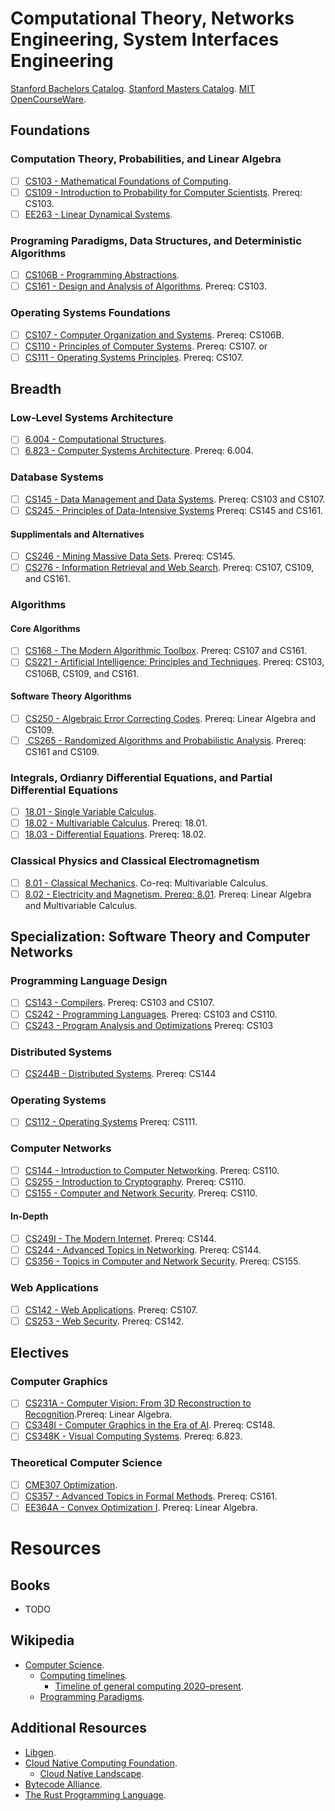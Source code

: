 # Computational Theory, Networks Engineering, System Interfaces Engineering

[Stanford Bachelors Catalog](https://bulletin.stanford.edu/programs/CS-BS).
[Stanford Masters Catalog](https://bulletin.stanford.edu/programs/CS-MS).
[MIT OpenCourseWare](https://ocw.mit.edu/search/).

## Foundations

### Computation Theory, Probabilities, and Linear Algebra

- [ ] [CS103 - Mathematical Foundations of Computing](https://web.stanford.edu/class/cs103/schedule.html).
- [ ] [CS109 - Introduction to Probability for Computer Scientists](https://web.stanford.edu/class/cs109/). Prereq: 
  CS103.
- [ ] [EE263 - Linear Dynamical Systems](http://ee263.stanford.edu/lectures.html).
    
### Programing Paradigms, Data Structures, and Deterministic Algorithms
- [ ] [CS106B - Programming Abstractions](https://web.stanford.edu/class/cs106b/).
- [ ] [CS161 - Design and Analysis of Algorithms](https://web.stanford.edu/class/archive/cs/cs161/cs161.1166/). Prereq: CS103.
  
### Operating Systems Foundations
- [ ] [CS107 - Computer Organization and Systems](https://web.stanford.edu/class/archive/cs/cs107/cs107.1232/). Prereq: CS106B.
- [ ] [CS110 - Principles of Computer Systems](https://web.stanford.edu/class/cs110/). Prereq: CS107.
  or
- [ ] [CS111 - Operating Systems Principles](https://web.stanford.edu/class/cs111/spring22/). Prereq: CS107.

## Breadth

### Low-Level Systems Architecture

- [ ] [6.004 - Computational Structures](https://ocw.mit.edu/courses/6-004-computation-structures-spring-2017/). 
- [ ] [6.823 - Computer Systems Architecture](https://ocw.mit.edu/courses/6-823-computer-system-architecture-fall-2005/).
  Prereq: 6.004.
  
### Database Systems
- [ ] [CS145 - Data Management and Data Systems](https://cs145-fa19.github.io/#). Prereq: CS103 and CS107. 
- [ ] [CS245 - Principles of Data-Intensive Systems](https://web.stanford.edu/class/cs245/) Prereq: CS145 and CS161.
  
#### Supplimentals and Alternatives
- [ ] [CS246 - Mining Massive Data Sets](https://web.stanford.edu/class/cs246/). Prereq: CS145.
- [ ] [CS276 - Information Retrieval and Web Search](https://web.stanford.edu/class/cs276/index.html). Prereq: CS107, CS109, and CS161.
  
### Algorithms
  
#### Core Algorithms
- [ ] [CS168 - The Modern Algorithmic Toolbox](https://web.stanford.edu/class/cs168/). Prereq: CS107 and CS161. 
- [ ] [CS221 - Artificial Intelligence: Principles and Techniques](https://stanford-cs221.github.io/spring2022/).
  Prereq: CS103, CS106B, CS109, and CS161.
  
#### Software Theory Algorithms
- [ ] [CS250 - Algebraic Error Correcting Codes](https://web.stanford.edu/class/cs250/). Prereq: Linear Algebra and
  CS109.
- [ ] [ CS265 - Randomized Algorithms and Probabilistic Analysis](https://web.stanford.edu/class/cs265/). Prereq: CS161 and CS109.

### Integrals, Ordianry Differential Equations, and Partial Differential Equations
- [ ] [18.01 - Single Variable Calculus](https://ocw.mit.edu/courses/18-01sc-single-variable-calculus-fall-2010/pages/syllabus/).
- [ ] [18.02 - Multivariable Calculus](https://ocw.mit.edu/courses/18-02sc-multivariable-calculus-fall-2010/pages/syllabus/). Prereq: 18.01.
- [ ] [18.03 - Differential Equations](https://ocw.mit.edu/courses/18-03sc-differential-equations-fall-2011/). Prereq: 
  18.02.
      
### Classical Physics and Classical Electromagnetism
- [ ] [8.01 - Classical Mechanics](https://ocw.mit.edu/courses/physics/8-01sc-classical-mechanics-fall-2016/). Co-req: Multivariable Calculus.
- [ ] [8.02 - Electricity and Magnetism. Prereq: 8.01](https://ocw.mit.edu/courses/physics/8-02-physics-ii-electricity-and-magnetism-spring-2007/). Prereq: Linear Algebra and Multivariable Calculus.

## Specialization: Software Theory and Computer Networks

### Programming Language Design

- [ ] [CS143 - Compilers](https://web.stanford.edu/class/cs143/). Prereq: CS103 and CS107.
- [ ] [CS242 - Programming Languages](https://stanford-cs242.github.io/f19/). Prereq: CS103 and CS110.
- [ ] [CS243 - Program Analysis and Optimizations](https://suif.stanford.edu/~courses/cs243/#handouts) Prereq: CS103
  
### Distributed Systems
- [ ] [CS244B - Distributed Systems](https://www.scs.stanford.edu/20sp-cs244b/). Prereq: CS144
  
### Operating Systems
- [ ] [CS112 - Operating Systems](https://www.scs.stanford.edu/22wi-cs212/) Prereq: CS111.
  
### Computer Networks
- [ ] [CS144 - Introduction to Computer Networking](https://cs144.github.io/). Prereq: CS110.
- [ ] [CS255 - Introduction to Cryptography](https://crypto.stanford.edu/~dabo/cs255/syllabus.html). Prereq: CS110.
- [ ] [CS155 - Computer and Network Security](https://cs155.stanford.edu/syllabus.html). Prereq: CS110.
  
#### In-Depth
- [ ] [CS249I - The Modern Internet](https://cs249i.stanford.edu/). Prereq: CS144.
- [ ] [CS244 -  Advanced Topics in Networking](https://2022-cs244.github.io/). Prereq: CS144.
- [ ] [CS356 - Topics in Computer and Network Security](https://cs356.stanford.edu/). Prereq: CS155.
  
### Web Applications
- [ ] [CS142 - Web Applications](https://web.stanford.edu/class/cs142/index.html). Prereq: CS107.
- [ ] [CS253 - Web Security](https://web.stanford.edu/class/cs253/). Prereq: CS142.

## Electives

### Computer Graphics

- [ ] [CS231A - Computer Vision: From 3D Reconstruction to Recognition](https://web.stanford.edu/class/cs231a/).Prereq: Linear Algebra.
- [ ] [CS348I - Computer Graphics in the Era of AI](http://cs348i.stanford.edu/#home). Prereq: CS148.
- [ ] [CS348K - Visual Computing Systems](https://gfxcourses.stanford.edu/cs348k/spring22). Prereq: 6.823.
  
### Theoretical Computer Science
- [ ] [CME307 Optimization](https://web.stanford.edu/class/msande311/handout.shtml).
- [ ] [CS357 - Advanced Topics in Formal Methods](https://web.stanford.edu/class/cs357/). Prereq: CS161.
- [ ] [EE364A - Convex Optimization I](https://web.stanford.edu/class/ee364a/lectures.html). Prereq: Linear Algebra.

# Resources
## Books
- TODO
## Wikipedia
- [Computer Science](https://en.wikipedia.org/wiki/Computer_science).
    - [Computing timelines](https://en.wikipedia.org/wiki/Category:Computing_timelines).
      - [Timeline of general computing 2020–present](https://en.wikipedia.org/wiki/Timeline_of_computing_2020%E2%80%93present).
    - [Programming Paradigms](https://en.wikipedia.org/wiki/Programming_paradigm).

## Additional Resources
- [Libgen](https://libgen.rs/).
- [Cloud Native Computing Foundation](https://github.com/cncf).
  - [Cloud Native Landscape](https://landscape.cncf.io/?project=hosted,member&license=open-source&zoom=80).
- [Bytecode Alliance](https://github.com/bytecodealliance).
- [The Rust Programming Language](https://github.com/rust-lang).


